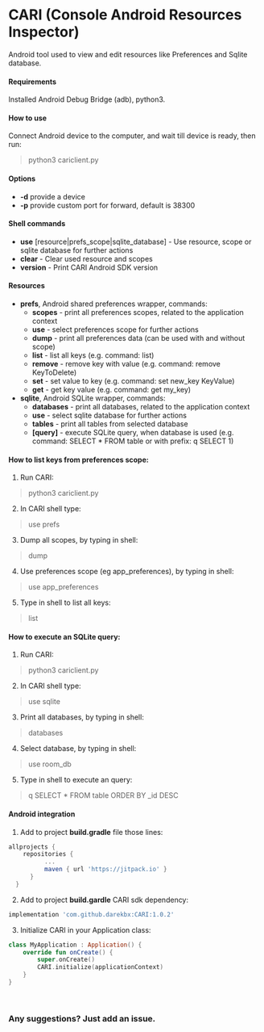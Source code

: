 # CARI (Console Android Resources Inspector)

Android tool used to view and edit resources like Preferences and Sqlite database.

#### Requirements
Installed Android Debug Bridge (adb), python3.

#### How to use
Connect Android device to the computer, and wait till device is ready, then run: 
> python3 cariclient.py

#### Options
  - **-d** provide a device
  - **-p** provide custom port for forward, default is 38300

#### Shell commands
  - **use** [resource|prefs_scope|sqlite_database]  - Use resource, scope or sqlite database for further actions
  - **clear**                                       - Clear used resource and scopes
  - **version**                                     - Print CARI Android SDK version

#### Resources
  - **prefs**, Android shared preferences wrapper, commands:
    - **scopes** - print all preferences scopes, related to the application context
    - **use** - select preferences scope for further actions
    - **dump** - print all preferences data (can be used with and without scope)
    - **list** - list all keys  (e.g. command: list)
    - **remove** - remove key with value  (e.g. command: remove KeyToDelete)
    - **set** - set value to key (e.g. command: set new_key KeyValue)
    - **get** - get key value (e.g. command: get my_key)
  - **sqlite**, Android SQLite wrapper, commands:
    - **databases** - print all databases, related to the application context
    - **use** - select sqlite database for further actions
    - **tables** - print all tables from selected database
    - **[query]** - execute SQLite query, when database is used (e.g. command: SELECT * FROM table or with prefix: q SELECT 1)

#### How to list keys from preferences scope:
  1. Run CARI: 
  > python3 cariclient.py
  2. In CARI shell type: 
  > use prefs
  3. Dump all scopes, by typing in shell: 
  > dump
  4. Use preferences scope (eg app_preferences), by typing in shell: 
  > use app_preferences   
  5. Type in shell to list all keys: 
  > list
  
#### How to execute an SQLite query:
  1. Run CARI: 
  > python3 cariclient.py
  2. In CARI shell type: 
  > use sqlite
  3. Print all databases, by typing in shell: 
  > databases
  4. Select database, by typing in shell: 
  > use room_db   
  5. Type in shell to execute an query: 
  > q SELECT * FROM table ORDER BY _id DESC

#### Android integration
  1. Add to project **build.gradle** file those lines:
  ```groovy
  allprojects {
	  repositories {
			...
			maven { url 'https://jitpack.io' }
		}
	}
  ```
  2. Add to project **build.gardle** CARI sdk dependency:
  ```groovy
  implementation 'com.github.darekbx:CARI:1.0.2'
  ```
  3. Initialize CARI in your Application class:
  ```kotlin
  class MyApplication : Application() {
      override fun onCreate() {
          super.onCreate()
          CARI.initialize(applicationContext)
      }
  }
  ```

<br />

### Any suggestions? Just add an issue.
